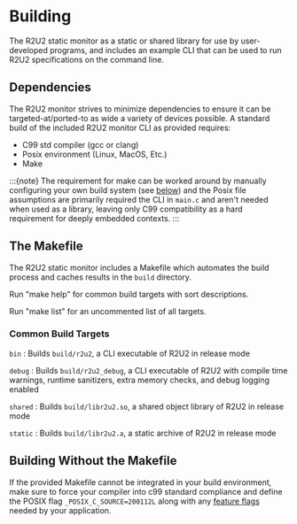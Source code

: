# Building

The R2U2 static monitor as a static or shared library for use by user-developed programs, and includes an example CLI that can be used to run R2U2 specifications on the command line.

## Dependencies

The R2U2 monitor strives to minimize dependencies to ensure it can be targeted-at/ported-to as wide a variety of devices possible.
A standard build of the included R2U2 monitor CLI as provided requires:

- C99 std compiler (gcc or clang)
- Posix environment (Linux, MacOS, Etc.)
- Make

:::{note}
The requirement for make can be worked around by manually configuring your own build system (see [below](#Building-Without-the-Makefile)) and the Posix file assumptions are primarily required the CLI in `main.c` and aren't needed when used as a library, leaving only C99 compatibility as a hard requirement for deeply embedded contexts.
:::

## The Makefile

The R2U2 static monitor includes a Makefile which automates the build process and caches results in the `build` directory.

Run "make help" for common build targets with sort descriptions.

Run "make list" for an uncommented list of all targets.

### Common Build Targets

`bin`
: Builds `build/r2u2`, a CLI executable of R2U2 in release mode

`debug`
: Builds `build/r2u2_debug`, a CLI executable of R2U2 with compile time warnings, runtime sanitizers, extra memory checks, and debug logging enabled

`shared`
: Builds `build/libr2u2.so`, a shared object library of R2U2 in release mode

`static`
: Builds `build/libr2u2.a`, a static archive of R2U2 in release mode

## Building Without the Makefile

If the provided Makefile cannot be integrated in your build environment, make sure to force your compiler into c99 standard compliance and define the POSIX flag `_POSIX_C_SOURCE=200112L` along with any [feature flags](./configuration.md#feature-flags) needed by your application.
